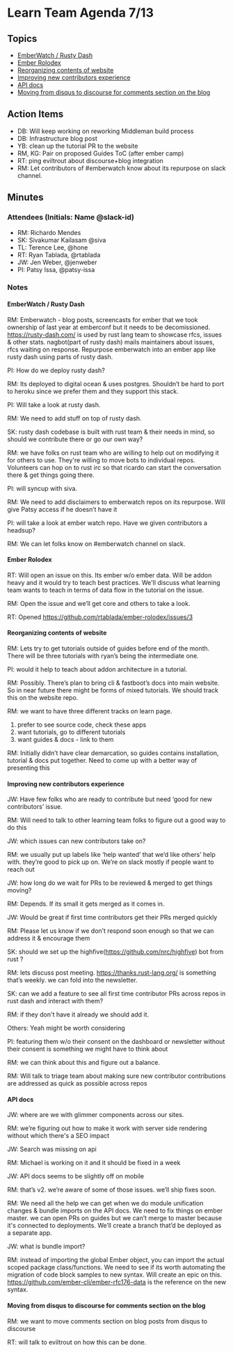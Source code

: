 # Learn Team Agenda 7/13

## Topics
- [EmberWatch / Rusty Dash](#emberwatch--rusty-dash)
- [Ember Rolodex](#ember-rolodex)
- [Reorganizing contents of website](#reorganizing-contents-of-website)
- [Improving new contributors experience](#improving-new-contributors-experience)
- [API docs](#api-docs)
- [Moving from disqus to discourse for comments section on the blog](#moving-from-disqus-to-discourse-for-comments-section-on-the-blog)

## Action Items
- DB: Will keep working on reworking Middleman build process 
- DB: Infrastructure blog post
- YB: clean up the tutorial PR to the website 
- RM, KG: Pair on proposed Guides ToC  (after ember camp) 
- RT: ping eviltrout about discourse+blog integration
- RM: Let contributors of #emberwatch know about its repurpose on slack channel.

## Minutes

### Attendees (Initials: Name @slack-id)
- RM: Richardo Mendes
- SK: Sivakumar Kailasam @siva
- TL: Terence Lee, @hone
- RT: Ryan Tablada, @rtablada
- JW: Jen Weber, @jenweber
- PI: Patsy Issa, @patsy-issa

### Notes

#### EmberWatch / Rusty Dash

RM: Emberwatch - blog posts, screencasts for ember that we took ownership of last year at emberconf but it needs to be 
decomissioned. https://rusty-dash.com/ is used by rust lang team to showcase rfcs, issues & other stats. 
nagbot(part of rusty dash) mails maintainers about issues, rfcs waiting on response. Repurpose emberwatch into an ember app
like rusty dash using parts of rusty dash.

PI: How do we deploy rusty dash?

RM: Its deployed to digital ocean & uses postgres. Shouldn’t be hard to port to heroku since we prefer them and 
they support this stack.

PI: Will take a look at rusty dash.

RM: We need to add stuff on top of rusty dash. 

SK: rusty dash codebase is built with rust team & their needs in mind, so should we contribute there or go our own way?

RM: we have folks on rust team who are willing to help out on modifying it for others to use. They're willing to move 
bots to individual repos. Volunteers can hop on to rust irc so that ricardo can start the conversation there & get things going there.

PI: will syncup with siva.

RM: We need to add disclaimers to emberwatch repos on its repurpose. Will give Patsy access if he doesn’t have it

PI: will take a look at ember watch repo. Have we given contributors a headsup?

RM: We can let folks know on #emberwatch channel on slack.


#### Ember Rolodex

RT: Will open an issue on this. Its ember w/o ember data. Will be addon heavy and it would try to teach best practices. 
We'll discuss what learning team wants to teach in terms of data flow in the tutorial on the issue. 

RM: Open the issue and we’ll get core and others to take a look.

RT: Opened https://github.com/rtablada/ember-rolodex/issues/3


#### Reorganizing contents of website

RM: Lets try to get tutorials outside of guides before end of the month. There will be three tutorials with ryan’s
being the intermediate one.

PI: would it help to teach about addon architecture in a tutorial.

RM: Possibly. There’s plan to bring cli & fastboot’s docs into main website. So in near future there might be 
forms of mixed tutorials. We should track this on the website repo.

RM: we want to have three different tracks on learn page. 
  1. prefer to see source code, check these apps
  2. want tutorials, go to different tutorials
  3. want guides & docs - link to them

RM: Initially didn’t have clear demarcation, so guides contains installation, tutorial & docs put together.
Need to come up with a better way of presenting this


#### Improving new contributors experience

JW: Have few folks who are ready to contribute but need ‘good for new contributors’ issue.

RM: Will need to talk to other learning team folks to figure out a good way to do this

JW: which issues can new contributors take on?

RM: we usually put up labels like ‘help wanted’ that we’d like others’ help with. they’re good to pick up on. 
We’re on slack mostly if people want to reach out

JW: how long do we wait for PRs to be reviewed & merged to get things moving?

RM: Depends. If its small it gets merged as it comes in.

JW: Would be great if first time contributors get their PRs merged quickly

RM: Please let us know if we don’t respond soon enough so that we can address it & encourage them

SK: should we set up the highfive(https://github.com/nrc/highfive) bot from rust ?

RM: lets discuss post meeting. https://thanks.rust-lang.org/ is something that’s weekly. we can fold into the newsletter.

SK: can we add a feature to see all first time contributor PRs across repos in rust dash and interact with them?

RM: if they don't have it already we should add it.

Others: Yeah might be worth considering

PI: featuring them w/o their consent on the dashboard or newsletter without their consent is something we might 
have to think about

RM: we can think about this and figure out a balance.

RM: Will talk to triage team about making sure new contributor contributions are addressed as quick as possible 
across repos


#### API docs

JW: where are we with glimmer components across our sites.

RM: we’re figuring out how to make it work with server side rendering without which there's a SEO impact

JW: Search was missing on api 

RM: Michael is working on it and it should be fixed in a week

JW: API docs seems to be slightly off on mobile

RM: that’s v2. we’re aware of some of those issues. we’ll ship fixes soon.

RM: We need all the help we can get when we do module unification changes & bundle imports on the API docs. 
We need to fix things on ember master. we can open PRs on guides but we can’t merge to master because it's connected 
to deployments. We’ll create a branch that’d be deployed as a separate app. 

JW: what is bundle import?

RM: instead of importing the global Ember object, you can import the actual scoped package class/functions. 
We need to see if its worth automating the migration of code block samples to new syntax. Will create an epic on this. 
https://github.com/ember-cli/ember-rfc176-data is the reference on the new syntax.


#### Moving from disqus to discourse for comments section on the blog

RM: we want to move comments section on blog posts from disqus to discourse

RT: will talk to eviltrout on how this can be done.
